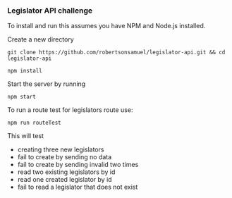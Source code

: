 ### Legislator API challenge

To install and run this assumes you have
NPM and Node.js installed.

Create a new directory
```
git clone https://github.com/robertsonsamuel/legislator-api.git && cd legislator-api

npm install
```
Start the server by running

```
npm start
```

To run a route test for legislators route use:
```
npm run routeTest
```

This will test
- creating three new legislators
- fail to create by sending no data
- fail to create by sending invalid two times
- read two existing legislators by id
- read one created legislator by id
- fail to read a legislator that does not exist
